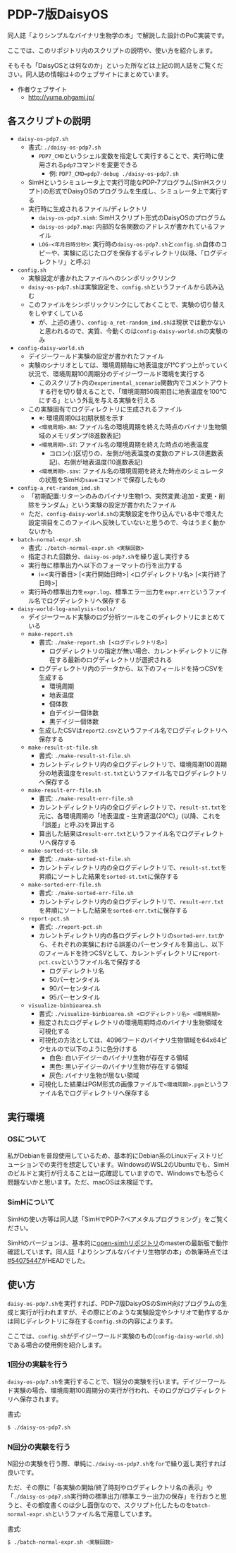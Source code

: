 # PDP-7版DaisyOS

同人誌「よりシンプルなバイナリ生物学の本」で解説した設計のPoC実装です。

ここでは、このリポジトリ内のスクリプトの説明や、使い方を紹介します。

そもそも「DaisyOSとは何なのか」といった所などは上記の同人誌をご覧ください。同人誌の情報は↓のウェブサイトにまとめています。

- 作者ウェブサイト
  - http://yuma.ohgami.jp/

## 各スクリプトの説明

- `daisy-os-pdp7.sh`
  - 書式: `./daisy-os-pdp7.sh`
    - `PDP7_CMD`というシェル変数を指定して実行することで、実行時に使用される`pdp7`コマンドを変更できる
      - 例: `PDP7_CMD=pdp7-debug ./daisy-os-pdp7.sh`
  - SimHというシミュレータ上で実行可能なPDP-7プログラム(SimHスクリプト)の形式でDaisyOSのプログラムを生成し、シミュレータ上で実行する
  - 実行時に生成されるファイル/ディレクトリ
    - `daisy-os-pdp7.simh`: SimHスクリプト形式のDaisyOSのプログラム
    - `daisy-os-pdp7.map`: 内部的な各関数のアドレスが書かれているファイル
    - `LOG-<年月日時分秒>`: 実行時の`daisy-os-pdp7.sh`と`config.sh`自体のコピーや、実験に応じたログを保存するディレクトリ(以降、「ログディレクトリ」と呼ぶ)
- `config.sh`
  - 実験設定が書かれたファイルへのシンボリックリンク
  - `daisy-os-pdp7.sh`は実験設定を、`config.sh`というファイルから読み込む
  - このファイルをシンボリックリンクにしておくことで、実験の切り替えをしやすくしている
    - が、上述の通り、`config-a_ret-random_imd.sh`は現状では動かないと思われるので、実質、今動くのは`config-daisy-world.sh`の実験のみ
- `config-daisy-world.sh`
  - デイジーワールド実験の設定が書かれたファイル
  - 実験のシナリオとしては、環境周期毎に地表温度が1℃ずつ上がっていく状況で、環境周期100周期分のデイジーワールド環境を実行する
    - このスクリプト内の`experimental_scenario`関数内でコメントアウトする行を切り替えることで、「環境周期50周期目に地表温度を100℃にする」という外乱を与える実験を行える
  - この実験固有でログディレクトリに生成されるファイル
    - ※: 環境周期0は初期状態を示す
    - `<環境周期>.BA`: ファイル名の環境周期を終えた時点のバイナリ生物領域のメモリダンプ(8進数表記)
    - `<環境周期>.ST`: ファイル名の環境周期を終えた時点の地表温度
      - コロン(`:`)区切りの、左側が地表温度の変数のアドレス(8進数表記)、右側が地表温度(10進数表記)
    - `<環境周期>.sav`: ファイル名の環境周期を終えた時点のシミュレータの状態をSimHの`save`コマンドで保存したもの
- `config-a_ret-random_imd.sh`
  - 「初期配置:リターンのみのバイナリ生物1つ、突然変異:追加・変更・削除をランダム」という実験の設定が書かれたファイル
  - ただ、`config-daisy-world.sh`の実験設定を作り込んでいる中で増えた設定項目をこのファイルへ反映していないと思うので、今はうまく動かないかも
- `batch-normal-expr.sh`
  - 書式: `./batch-normal-expr.sh <実験回数>`
  - 指定された回数分、`daisy-os-pdp7.sh`を繰り返し実行する
  - 実行毎に標準出力へ以下のフォーマットの行を出力する
    - i=<実行番目> [<実行開始日時>] <ログディレクトリ名> [<実行終了日時>]
  - 実行時の標準出力を`expr.log`、標準エラー出力を`expr.err`というファイル名でログディレクトリへ保存する
- `daisy-world-log-analysis-tools/`
  - デイジーワールド実験のログ分析ツールをこのディレクトリにまとめている
  - `make-report.sh`
    - 書式: `./make-report.sh [<ログディレクトリ名>]`
      - ログディレクトリの指定が無い場合、カレントディレクトリに存在する最新のログディレクトリが選択される
    - ログディレクトリ内のデータから、以下のフィールドを持つCSVを生成する
      - 環境周期
      - 地表温度
      - 個体数
      - 白デイジー個体数
      - 黒デイジー個体数
    - 生成したCSVは`report2.csv`というファイル名でログディレクトリへ保存する
  - `make-result-st-file.sh`
    - 書式: `./make-result-st-file.sh`
    - カレントディレクトリ内の全ログディレクトリで、環境周期100周期分の地表温度を`result-st.txt`というファイル名でログディレクトリへ保存する
  - `make-result-err-file.sh`
    - 書式: `./make-result-err-file.sh`
    - カレントディレクトリ内の全ログディレクトリで、`result-st.txt`を元に、各環境周期の「地表温度 - 生育適温(20℃)」(以降、これを「誤差」と呼ぶ)を算出する
    - 算出した結果は`result-err.txt`というファイル名でログディレクトリへ保存する
  - `make-sorted-st-file.sh`
    - 書式: `./make-sorted-st-file.sh`
    - カレントディレクトリ内の全ログディレクトリで、`result-st.txt`を昇順にソートした結果を`sorted-st.txt`に保存する
  - `make-sorted-err-file.sh`
    - 書式: `./make-sorted-err-file.sh`
    - カレントディレクトリ内の全ログディレクトリで、`result-err.txt`を昇順にソートした結果を`sorted-err.txt`に保存する
  - `report-pct.sh`
    - 書式: `./report-pct.sh`
    - カレントディレクトリ内の各ログディレクトリの`sorted-err.txt`から、それぞれの実験における誤差のパーセンタイルを算出し、以下のフィールドを持つCSVとして、カレントディレクトリに`report-pct.csv`というファイル名で保存する
      - ログディレクトリ名
      - 50パーセンタイル
      - 90パーセンタイル
      - 95パーセンタイル
  - `visualize-binbioarea.sh`
    - 書式: `./visualize-binbioarea.sh <ログディレクトリ名> <環境周期>`
    - 指定されたログディレクトリの環境周期時点のバイナリ生物領域を可視化する
    - 可視化の方法としては、4096ワードのバイナリ生物領域を64x64ピクセルので以下のように色分けする
      - 白色: 白いデイジーのバイナリ生物が存在する領域
      - 黒色: 黒いデイジーのバイナリ生物が存在する領域
      - 灰色: バイナリ生物が居ない領域
    - 可視化した結果はPGM形式の画像ファイルで`<環境周期>.pgm`というファイル名でログディレクトリへ保存する

## 実行環境

### OSについて

私がDebianを普段使用しているため、基本的にDebian系のLinuxディストリビューションでの実行を想定しています。WindowsのWSL2のUbuntuでも、SimHのビルドと実行が行えることは一応確認していますので、Windowsでも恐らく問題ないかと思います。ただ、macOSは未検証です。

### SimHについて

SimHの使い方等は同人誌「SimHでPDP-7ベアメタルプログラミング」をご覧ください。

SimHのバージョンは、基本的に[open-simhリポジトリ](https://github.com/open-simh/simh)のmasterの最新版で動作確認しています。同人誌「よりシンプルなバイナリ生物学の本」の執筆時点では[#54075447](https://github.com/open-simh/simh/commit/54075447)がHEADでした。

## 使い方

`daisy-os-pdp7.sh`を実行すれば、PDP-7版DaisyOSのSimH向けプログラムの生成と実行が行われますが、その際にどのような実験設定やシナリオで動作するかは同じディレクトリに存在する`config.sh`の内容によります。

ここでは、`config.sh`がデイジーワールド実験のもの(`config-daisy-world.sh`)である場合の使用例を紹介します。

### 1回分の実験を行う

`daisy-os-pdp7.sh`を実行することで、1回分の実験を行います。デイジーワールド実験の場合、環境周期100周期分の実行が行われ、そのログがログディレクトリへ保存されます。

書式:
```sh
$ ./daisy-os-pdp7.sh
```

### N回分の実験を行う

N回分の実験を行う際、単純に`./daisy-os-pdp7.sh`を`for`で繰り返し実行すれば良いです。

ただ、その際に「各実験の開始/終了時刻やログディレクトリ名の表示」や「`./daisy-os-pdp7.sh`実行時の標準出力/標準エラー出力の保存」を行おうと思うと、その都度書くのは少し面倒なので、スクリプト化したものを`batch-normal-expr.sh`というファイル名で用意しています。

書式:
```sh
$ ./batch-normal-expr.sh <実験回数>
```
